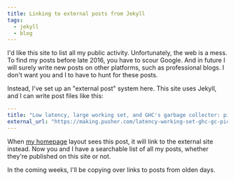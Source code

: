 ```yaml
---
title: Linking to external posts from Jekyll
tags:
  - jekyll
  - blog
---
```


I'd like this site to list all my public activity.
Unfortunately, the web is a mess.
To find my posts before late 2016,
you have to scour Google.
And in future I will surely write new posts on other platforms,
such as professional blogs.
I don't want you and I to have to hunt for these posts.

Instead, I've set up an "external post" system here.
This site uses Jekyll,
and I can write post files like this:

```yaml
---
title: "Low latency, large working set, and GHC's garbage collector: pick two of three"
external_url: "https://making.pusher.com/latency-working-set-ghc-gc-pick-two/"
---
```

When [my homepage](/) layout sees this post,
it will link to the external site instead.
Now you and I have a searchable list of all my posts,
whether they're published on this site or not.

In the coming weeks,
I'll be copying over links to posts from olden days.

